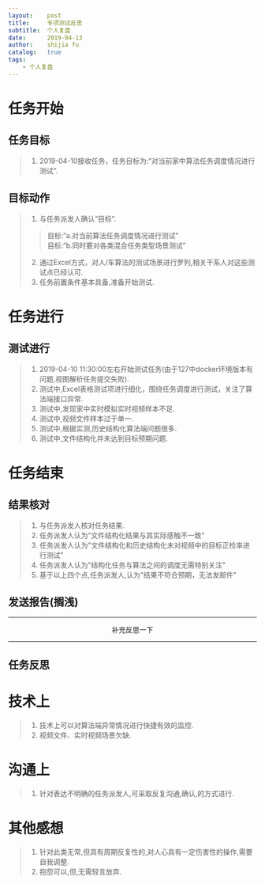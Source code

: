 ```yaml
---
layout:    post
title:     专项测试反思
subtitle:  个人复盘
date:      2019-04-13
author:    shijia fu
catalog:   true
tags:
    - 个人复盘
---
```


# 任务开始   
## 任务目标    
> 1. 2019-04-10接收任务，任务目标为:“对当前家中算法任务调度情况进行测试”.   

## 目标动作   
> 1. 与任务派发人确认“目标”.   
> >  目标:“a.对当前算法任务调度情况进行测试”   
> >  目标:“b.同时要对各类混合任务类型场景测试”   
> 2. 通过Excel方式，对人/车算法的测试场景进行罗列,相关干系人对这些测试点已经认可.   
> 3. 任务前置条件基本具备,准备开始测试.   

# 任务进行   
## 测试进行   
> 1. 2019-04-10 11:30:00左右开始测试任务(由于127中docker环境版本有问题,视图解析任务提交失败).   
> 2. 测试中,Excel表格测试项进行细化，围绕任务调度进行测试，关注了算法端接口异常.
> 3. 测试中,发现家中实时模拟实时视频样本不足.   
> 4. 测试中,视频文件样本过于单一.   
> 5. 测试中,根据实测,历史结构化算法端问题很多.   
> 6. 测试中,文件结构化并未达到目标预期问题.   

# 任务结束       
## 结果核对   
> 1. 与任务派发人核对任务结果.   
> 2. 任务派发人认为“文件结构化结果与其实际感触不一致”   
> 3. 任务派发人认为"文件结构化和历史结构化未对视频中的目标正检率进行测试"   
> 4. 任务派发人认为"结构化任务与算法之间的调度无需特别关注"  
> 5. 基于以上四个点,任务派发人,认为"结果不符合预期，无法发邮件"   

## 发送报告(搁浅)

---
<center>补充反思一下</center>    

---

## 任务反思   
# 技术上   
> 1. 技术上可以对算法端异常情况进行快捷有效的监控.   
> 2. 视频文件、实时视频场景欠缺.   

# 沟通上   
> 1. 针对表达不明确的任务派发人,可采取反复沟通,确认,的方式进行.   

# 其他感想   
> 1. 针对此类无常,但具有周期反复性的,对人心具有一定伤害性的操作,需要自我调整.   
> 2. 抱怨可以,但,无需轻言放弃.   
